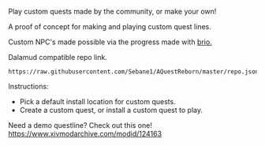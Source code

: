 Play custom quests made by the community, or make your own!

A proof of concept for making and playing custom quest lines.

Custom NPC's made possible via the progress made with [brio.](https://github.com/Etheirys/Brio)

Dalamud compatible repo link.
```
https://raw.githubusercontent.com/Sebane1/AQuestReborn/master/repo.json
```

Instructions:
- Pick a default install location for custom quests.
- Create a custom quest, or install a custom quest to play.

Need a demo questline? Check out this one!
https://www.xivmodarchive.com/modid/124163
